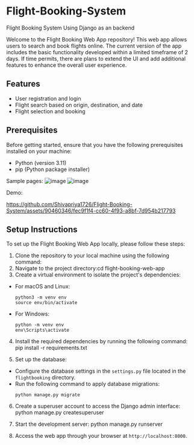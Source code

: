 # Flight-Booking-System
Flight Booking System Using Django as an backend

Welcome to the Flight Booking Web App repository! This web app allows users to search and book flights online. The current version of the app includes the basic functionality developed within a limited timeframe of 2 days. If time permits, there are plans to extend the UI and add additional features to enhance the overall user experience.

## Features
- User registration and login
- Flight search based on origin, destination, and date
- Flight selection and booking

## Prerequisites
Before getting started, ensure that you have the following prerequisites installed on your machine:
- Python (version 3.11)
- pip (Python package installer)

Sample pages:
![image](https://github.com/Shivapriya1726/Flight-Booking-System/assets/90460346/d9ece7fa-6e74-4734-8265-b6fe1e741d0d)
![image](https://github.com/Shivapriya1726/Flight-Booking-System/assets/90460346/f60e018c-8ebc-4517-9c46-955055d95d6b)

Demo:



https://github.com/Shivapriya1726/Flight-Booking-System/assets/90460346/fec9f1f4-cc60-4f93-a8bf-7d954b217793


## Setup Instructions
To set up the Flight Booking Web App locally, please follow these steps:

1. Clone the repository to your local machine using the following command:
2. Navigate to the project directory:cd flight-booking-web-app
3. Create a virtual environment to isolate the project's dependencies:
- For macOS and Linux:
  ```
  python3 -m venv env
  source env/bin/activate
  ```
- For Windows:
  ```
  python -m venv env
  env\Scripts\activate
  ```

4. Install the required dependencies by running the following command:
pip install -r requirements.txt


5. Set up the database:
- Configure the database settings in the `settings.py` file located in the `flightbooking` directory.
- Run the following command to apply database migrations:
  ```
  python manage.py migrate
  ```

6. Create a superuser account to access the Django admin interface:
python manage.py createsuperuser

7. Start the development server:
python manage.py runserver
8. Access the web app through your browser at `http://localhost:8000`.


